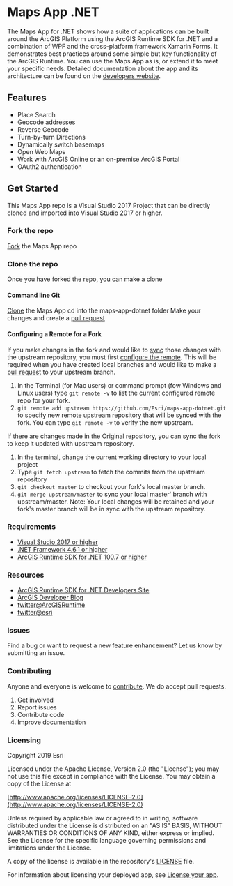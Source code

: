 # Maps App .NET

The Maps App for .NET shows how a suite of applications can be built around the ArcGIS Platform using the ArcGIS Runtime SDK for .NET and a combination of WPF and the cross-platform framework Xamarin Forms. It demonstrates best practices around some simple but key functionality of the ArcGIS Runtime. You can use the Maps App as is, or extend it to meet your specific needs. Detailed documentation about the app and its architecture can be found on the [developers website](https://developers.arcgis.com/example-apps/maps-app-dotnet/?utm_source=github&utm_medium=web&utm_campaign=example_apps_maps_app_dotnet).

## Features

- Place Search
- Geocode addresses
- Reverse Geocode
- Turn-by-turn Directions
- Dynamically switch basemaps
- Open Web Maps
- Work with ArcGIS Online or an on-premise ArcGIS Portal
- OAuth2 authentication

## Get Started

This Maps App repo is a Visual Studio 2017 Project that can be directly cloned and imported into Visual Studio 2017 or higher.

### Fork the repo

[Fork](https://github.com/Esri/maps-app-dotnet/fork) the Maps App repo

### Clone the repo

Once you have forked the repo, you can make a clone

#### Command line Git

[Clone](https://help.github.com/articles/fork-a-repo#step-2-clone-your-fork) the Maps App
cd into the maps-app-dotnet folder
Make your changes and create a [pull request](https://help.github.com/articles/creating-a-pull-request)

#### Configuring a Remote for a Fork

If you make changes in the fork and would like to [sync](https://help.github.com/articles/syncing-a-fork/) those changes with the upstream repository, you must first [configure the remote](https://help.github.com/articles/configuring-a-remote-for-a-fork/). This will be required when you have created local branches and would like to make a [pull request](https://help.github.com/articles/creating-a-pull-request) to your upstream branch.

1. In the Terminal (for Mac users) or command prompt (fow Windows and Linux users) type ```git remote -v``` to list the current configured remote repo for your fork.
2. ```git remote add upstream https://github.com/Esri/maps-app-dotnet.git``` to specify new remote upstream repository that will be synced with the fork. You can type ```git remote -v``` to verify the new upstream.

If there are changes made in the Original repository, you can sync the fork to keep it updated with upstream repository.

1. In the terminal, change the current working directory to your local project
2. Type ```git fetch upstream``` to fetch the commits from the upstream repository
3. ```git checkout master``` to checkout your fork's local master branch.
4. ```git merge upstream/master``` to sync your local master' branch with upstream/master. Note: Your local changes will be retained and your fork's master branch will be in sync with the upstream repository.

### Requirements

- [Visual Studio 2017 or higher](https://www.visualstudio.com/downloads/)
- [.NET Framework 4.6.1 or higher](https://www.microsoft.com/net/download)
- [ArcGIS Runtime SDK for .NET 100.7 or higher](https://developers.arcgis.com/net/)

### Resources

- [ArcGIS Runtime SDK for .NET Developers Site](https://developers.arcgis.com/net/)
- [ArcGIS Developer Blog](http://blogs.esri.com/esri/arcgis/category/developer/)
- [twitter@ArcGISRuntime](https://twitter.com/ArcGISRuntime)
- [twitter@esri](http://twitter.com/esri)

### Issues

Find a bug or want to request a new feature enhancement? Let us know by submitting an issue.

### Contributing

Anyone and everyone is welcome to [contribute](https://github.com/Esri/maps-app-dotnet/blob/master/CONTRIBUTING.md). We do accept pull requests.

1. Get involved
2. Report issues
3. Contribute code
4. Improve documentation

### Licensing

Copyright 2019 Esri

Licensed under the Apache License, Version 2.0 (the "License"); you may not use this file except in compliance with the License. You may obtain a copy of the License at

[http://www.apache.org/licenses/LICENSE-2.0](http://www.apache.org/licenses/LICENSE-2.0)

Unless required by applicable law or agreed to in writing, software distributed under the License is distributed on an "AS IS" BASIS, WITHOUT WARRANTIES OR CONDITIONS OF ANY KIND, either express or implied. See the License for the specific language governing permissions and limitations under the License.

A copy of the license is available in the repository's [LICENSE](https://github.com/Esri/maps-app-dotnet/blob/master/LICENSE) file.

For information about licensing your deployed app, see [License your app](https://developers.arcgis.com/net/latest/wpf/guide/license-your-app.htm).
